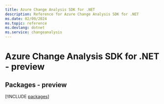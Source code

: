 ```yaml
---
title: Azure Change Analysis SDK for .NET
description: Reference for Azure Change Analysis SDK for .NET
ms.date: 02/09/2024
ms.topic: reference
ms.devlang: dotnet
ms.service: changeanalysis
---
```

# Azure Change Analysis SDK for .NET - preview
## Packages - preview
[!INCLUDE [packages](change-analysis-index.md)]